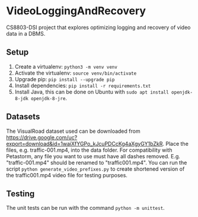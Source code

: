 # VideoLoggingAndRecovery
CS8803-DSI project that explores optimizing logging and recovery of video data in a DBMS.

## Setup

1. Create a virtualenv: `python3 -m venv venv`
2. Activate the virtualenv: `source venv/bin/activate`
3. Upgrade pip: `pip install --upgrade pip`
4. Install dependencies: `pip install -r requirements.txt`
5. Install Java, this can be done on Ubuntu with `sudo apt install openjdk-8-jdk openjdk-8-jre`.


## Datasets

The VisualRoad dataset used can be downloaded from <https://drive.google.com/uc?export=download&id=1waiXfYGPo_kJcuPDCcKg4aXgyGY1bZkR>. Place the files, e.g. traffic-001.mp4, into the data folder.
For compatibility with Petastorm, any file you want to use must have all dashes removed. E.g. "traffic-001.mp4" should be renamed to "traffic001.mp4".
You can run the script `python generate_video_prefixes.py` to create shortened version of the traffic001.mp4 video file for testing purposes.

## Testing

The unit tests can be run with the command `python -m unittest`.